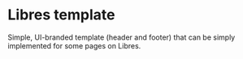# Libres template

Simple, UI-branded template (header and footer) that can be simply implemented for some pages on Libres.